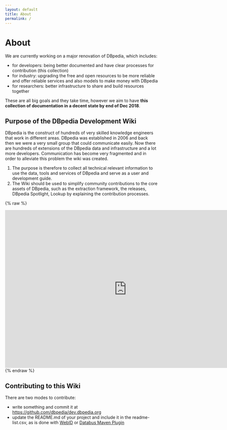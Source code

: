 ```yaml
---
layout: default
title: About
permalink: /
---
```


# About

We are currently working on a major renovation of DBpedia, which includes:
* for developers: being better documented and have clear processes for contribution (this collection)
* for industry: upgrading the free and open resources to be more reliable and offer reliable services and also models to make money with DBpedia
* for researchers: better infrastructure to share and build resources together

These are all big goals and they take time, however we aim to have **this collection of documentation in a decent state by end of Dec 2018**.


## Purpose of the DBpedia Development Wiki

DBpedia is the construct of hundreds of very skilled knowledge engineers that work in different areas. DBpedia was established in 2006 and back then we were a very small group that could communicate easily.
Now there are hundreds of extensions of the DBpedia data and infrastructure and a lot more developers.
Communication has become very fragmented and in order to alleviate this problem the wiki was created.
1. The purpose is therefore to collect all technical relevant information to use the data, tools and services of DBpedia and serve as a user and development guide.
2. The Wiki should be used to simplify community contributions to the core assets of DBpedia, such as the extraction framework, the releases, DBpedia Spotlight, Lookup by explaining the contribution processes.


{% raw %}
<iframe frameborder="no" border="0" marginwidth="0" marginheight="0" width="800" height="520" src="https://databus.dbpedia.org/yasgui/yas-embedded_0.1.html?query=PREFIX+xsd%3A+%3Chttp%3A%2F%2Fwww.w3.org%2F2001%2FXMLSchema%23%3E%0APREFIX+dcterms%3A+%3Chttp%3A%2F%2Fpurl.org%2Fdc%2Fterms%2F%3E%0APREFIX+rdf%3A+%3Chttp%3A%2F%2Fwww.w3.org%2F1999%2F02%2F22-rdf-syntax-ns%23%3E%0APREFIX+rdfs%3A+%3Chttp%3A%2F%2Fwww.w3.org%2F2000%2F01%2Frdf-schema%23%3E%0APREFIX+dataid%3A+%3Chttp%3A%2F%2Fdataid.dbpedia.org%2Fns%2Fcore%23%3E%0APREFIX+dcat%3A+%3Chttp%3A%2F%2Fwww.w3.org%2Fns%2Fdcat%23%3E%0A%0ASELECT+%3Fym+SUM(%3Fsize)+as+%3Ffilesize+COUNT(%3Ffile)+as+%3Ffiles+WHERE+%7B%0A++%3Ffile+a+dataid%3ASingleFile+.%0A++%3Ffile+dcat%3AbyteSize+%3Fsize+.%0A++%3Ffile+dcterms%3Aissued+%3Fdate+.%0ABIND+(substr(xsd%3AString(%3Fdate)%2C+1%2C+7)+AS+%3Fym)%0A%7D+%0AGROUP+BY+%3Fym%0AORDER+BY+%3Fym%0A&contentTypeConstruct=text%2Fturtle&contentTypeSelect=application%2Fsparql-results%2Bjson&endpoint=https%3A%2F%2Fdatabus.dbpedia.org%2Frepo%2Fsparql&requestMethod=POST&tabTitle=Query+1&headers=%7B%7D&outputFormat=table"></iframe>
{% endraw %}

## Contributing to this Wiki

There are two modes to contribute:
* write something and commit it at <a target="_blank" href="https://github.com/dbpedia/dev.dbpedia.org">https://github.com/dbpedia/dev.dbpedia.org</a>
* update the README.md of your project and include it in the readme-list.csv, as is done with <a href="WebID">WebID</a> or <a href="Databus%20Maven%20Plugin">Databus Maven Plugin</a>


